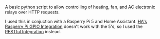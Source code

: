 A basic python script to allow controlling of heating, fan, and AC electronic relays over HTTP requests.

I used this in conjuction with a Rasperry Pi 5 and Home Assistant. [HA's Rasperry Pi GPIO Integration]([url](https://www.home-assistant.io/integrations/remote_rpi_gpio/)) doesn't work with the 5's, so I used the [RESTful Integration](https://www.home-assistant.io/integrations/rest/) instead.
